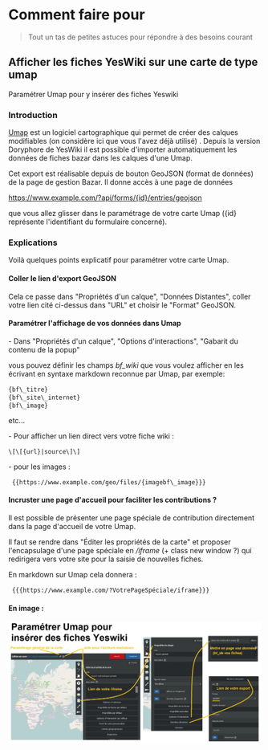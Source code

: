 Comment faire pour
==================

> Tout un tas de petites astuces pour répondre à des besoins courant


## Afficher les fiches YesWiki sur une carte de type umap

Paramétrer Umap pour y insérer des fiches Yeswiki

### Introduction

[Umap](https://wiki.openstreetmap.org/wiki/UMap) est un logiciel cartographique qui permet de créer des calques modifiables (on considère ici que vous l'avez déjà utilisé) .
Depuis la version Doryphore de YesWiki il est possible d'importer automatiquement les données de fiches bazar dans les calques d'une Umap.

Cet export est réalisable depuis de bouton GeoJSON (format de données) de la page de gestion Bazar.
Il donne accès à une page de données

https://www.example.com/?api/forms/{id}/entries/geojson

que vous allez glisser dans le paramétrage de votre carte Umap ({id} représente l'identifiant du formulaire concerné).

### Explications

Voilà quelques points explicatif pour paramétrer votre carte Umap.

#### Coller le lien d'export GeoJSON

Cela ce passe dans "Propriétés d'un calque", "Données Distantes", coller votre lien cité ci-dessus dans "URL" et choisir le "Format" GeoJSON.

#### Paramétrer l'affichage de vos données dans Umap

\- Dans
 	 "Propriétés d'un calque", "Options d'interactions", "Gabarit du contenu de la popup"

vous pouvez définir les champs _bf\_wiki_ que vous voulez afficher en les écrivant en syntaxe markdown reconnue par Umap, par exemple:

    {bf\_titre}
    {bf\_site\_internet}
    {bf\_image}


etc...

\- Pour afficher un lien direct vers votre fiche wiki :

    \[\[{url}|source\]\]


\- pour les images :

 	 {{https://www.example.com/geo/files/{imagebf\_image}}}

#### Incruster une page d'accueil pour faciliter les contributions ?

Il est possible de présenter une page spéciale de contribution directement dans la page d'accueil de votre Umap.

Il faut se rendre dans "Éditer les propriétés de la carte" et proposer l'encapsulage d'une page spéciale en _/iframe_ (+ class new window ?) qui redirigera vers votre site pour la saisie de nouvelles fiches.

En markdown sur Umap cela donnera :

 	 {{{https://www.example.com/?VotrePageSpéciale/iframe}}}
#### En image :

![Tuto Umap YesWiki](images/BazarAfficherSurCarteUMAP_TutoUmapYesWiki_20210610130113_20210610130147.png)
